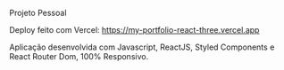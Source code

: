 Projeto Pessoal

Deploy feito com Vercel: https://my-portfolio-react-three.vercel.app

Aplicação desenvolvida com Javascript, ReactJS, Styled Components e React Router Dom, 100% Responsivo.
